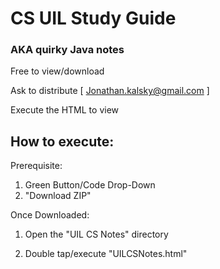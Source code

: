 # CS UIL Study Guide
### AKA quirky Java notes
Free to view/download

Ask to distribute [ Jonathan.kalsky@gmail.com ]

Execute the HTML to view

## How to execute:

Prerequisite: 
1. Green Button/Code Drop-Down
2. "Download ZIP"

Once Downloaded:

1. Open the "UIL CS Notes" directory

2. Double tap/execute "UILCSNotes.html"
